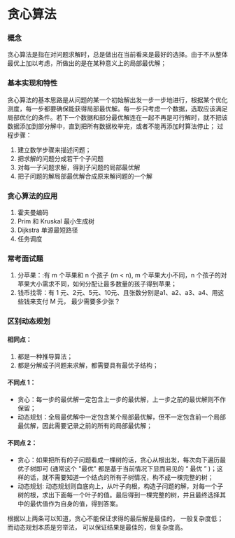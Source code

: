 # 贪心算法  
### 概念  
贪心算法是指在对问题求解时，总是做出在当前看来是最好的选择。由于不从整体最优上加以考虑，所做出的是在某种意义上的局部最优解；  
### 基本实现和特性  
贪心算法的基本思路是从问题的某一个初始解出发一步一步地进行，根据某个优化测度，每一步都要确保能获得局部最优解。每一步只考虑一个数据，选取应该满足局部优化的条件。若下一个数据和部分最优解连在一起不再是可行解时，就不把该数据添加到部分解中，直到把所有数据枚举完，或者不能再添加时算法停止；
过程步骤：
1. 建立数学步骤来描述问题；  
2. 把求解的问题分成若干个子问题  
3. 对每一子问题求解，得到子问题的局部最优解  
4. 把子问题的解局部最优解合成原来解问题的一个解  
### 贪心算法的应用  
1. 霍夫曼编码  
2. Prim 和 Kruskal 最小生成树  
3. Dijkstra 单源最短路径  
4. 任务调度  
### 常考面试题  
1. 分苹果：:有 m 个苹果和 n 个孩子 (m < n), m 个苹果大小不同，n 个孩子的对苹果大小需求不同，如何分配让最多数量的孩子得到苹果；
2. 钱币找零：有 1 元、2元、5元、10元、且张数分别是a1、a2、a3、a4、用这些钱来支付 M 元， 最少需要多少张？  
### 区别动态规划  
#### 相同点：  
1. 都是一种推导算法；  
2. 都是分解成子问题来求解，都需要具有最优子结构；  
#### 不同点 1：  
 - 贪心：每一步的最优解一定包含上一步的最优解，上一步之前的最优解则不作保留；
 - 动态规划：全局最优解中一定包含某个局部最优解，但不一定包含前一个局部最优解，因此需要记录之前的所有的局部最优解；  
#### 不同点 2：  
 - 贪心：如果把所有的子问题看成一棵树的话，贪心从根出发，每次向下遍历最优子树即可 (通常这个 "最优" 都是基于当前情况下显而易见的 “ 最优 ” )；这样的话，就不需要知道一个结点的所有子树情况，构不成一棵完整的树；
 - 动态规划:  动态规划则自底向上，从叶子向根，构造子问题的解，对每一个子树的根，求出下面每一个叶子的值。最后得到一棵完整的树，并且最终选择其中的最优值作为自身的值，得到答案。

根据以上两条可以知道，贪心不能保证求得的最后解是最佳的， 一般复杂度低；而动态规划本质是穷举法， 可以保证结果是最佳的，但复杂度高。